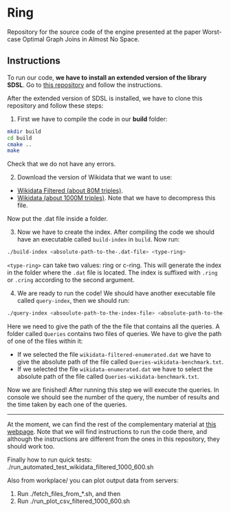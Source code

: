 # Ring

Repository for the source code of the engine presented at the paper Worst-case Optimal Graph Joins in Almost No Space.

## Instructions

To run our code, **we have to install an extended version of the library SDSL**. Go to [this repository](https://github.com/darroyue/sdsl-lite) and follow the instructions.

After the extended version of SDSL is installed, we have to clone this repository and follow these steps:

1. First we have to compile the code in our **build** folder:
```Bash
mkdir build
cd build
cmake ..
make
```

Check that we do not have any errors.

2. Download the version of Wikidata that we want to use:

- [Wikidata Filtered (about 80M triples)](http://compact-leapfrog.tk/files/wikidata-filtered-enumerated.dat).
- [Wikidata (about 1000M triples)](http://compact-leapfrog.tk/files/wikidata-enumerated.dat.gz). Note that we have to decompress this file.

Now put the .dat file inside a folder.

3. Now we have to create the index. After compiling the code we should have an executable called `build-index` in `build`. Now run:

```Bash
./build-index <absolute-path-to-the-.dat-file> <type-ring>
```

`<type-ring>` can take two values: ring or c-ring.
This will generate the index in the folder where the `.dat` file is located. The index is suffixed with `.ring` or `.cring` according to the second argument. 

4. We are ready to run the code! We should have another executable file called `query-index`, then we should run:

```Bash
./query-index <absoulute-path-to-the-index-file> <absolute-path-to-the-query-file>
```

Here we need to give the path of the the file that contains all the queries. A folder called `Queries` contains two files of queries. We have to give the path of one of the files within it:

- If we selected the file `wikidata-filtered-enumerated.dat` we have to give the absolute path of the file called `Queries-wikidata-benchmark.txt`.
- If we selected the file `wikidata-enumerated.dat` we have to select the absolute path of the file called `Queries-wikidata-benchmark.txt`.

Now we are finished! After running this step we will execute the queries. In console we should see the number of the query, the number of results and the time taken by each one of the queries.


---

At the moment, we can find the rest of the complementary material at [this webpage](http://compact-leapfrog.tk/). Note that we will find instructions to run the code there, and although the instructions are different from the ones in this repository, they should work too.


Finally how to run quick tests:
./run_automated_test_wikidata_filtered_1000_600.sh 

Also from workplace/ you can plot output data from servers:
1. Run ./fetch_files_from_*.sh, and then
3. Run ./run_plot_csv_filtered_1000_600.sh 
